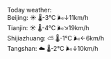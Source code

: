 Today weather:  
Beijing: ☀️   🌡️-3°C 🌬️↓11km/h  
Tianjin: ☀️   🌡️-4°C 🌬️↘19km/h  
Shijiazhuang: ⛅️  🌡️-1°C 🌬️←6km/h  
Tangshan: ☁️   🌡️-2°C 🌬️↓10km/h  
